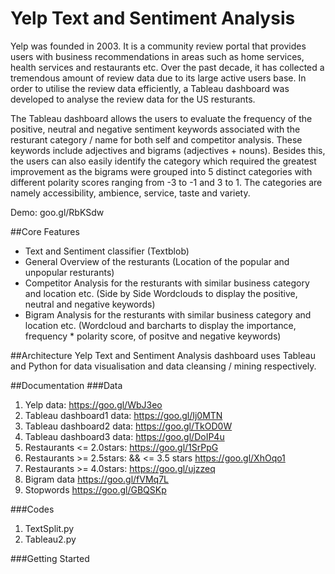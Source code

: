 # Yelp Text and Sentiment Analysis

Yelp was founded in 2003. It is a community review portal that provides users with business recommendations in areas such as home services, health services and restaurants etc. Over the past decade, it has collected a tremendous amount of review data due to its large active users base. In order to utilise the review data efficiently, a Tableau dashboard was developed to analyse the review data for the US resturants. 

The Tableau dashboard allows the users to evaluate the frequency of the positive, neutral and negative sentiment keywords associated with the resturant category / name for both self and competitor analysis. These keywords include adjectives and bigrams (adjectives + nouns). Besides this, the users can also easily identify the category which required the greatest improvement as the bigrams were grouped into 5 distinct categories with different polarity scores ranging from -3 to -1 and 3 to 1. The categories are namely accessibility, ambience, service, taste and variety. 

Demo: goo.gl/RbKSdw

##Core Features 
- Text and Sentiment classifier (Textblob)
- General Overview of the resturants (Location of the popular and unpopular resturants)
- Competitor Analysis for the resturants with similar business category and location etc. (Side by Side Wordclouds to display the positive, neutral and negative keywords)
- Bigram Analysis for the resturants with similar business category and location etc. (Wordcloud and barcharts to display the importance, frequency * polarity score, of positve and negative keywords) 

##Architecture
Yelp Text and Sentiment Analysis dashboard uses Tableau and Python for data visualisation and data cleansing / mining respectively.

##Documentation
###Data
1. Yelp data: https://goo.gl/WbJ3eo
2. Tableau dashboard1 data: https://goo.gl/Ij0MTN
3. Tableau dashboard2 data: https://goo.gl/TkOD0W
4. Tableau dashboard3 data: https://goo.gl/DoIP4u
5. Restaurants <= 2.0stars: https://goo.gl/1SrPpG
6. Restaurants >= 2.5stars: && <= 3.5 stars https://goo.gl/XhOqo1
7. Restaurants >= 4.0stars: https://goo.gl/ujzzeq
8. Bigram data https://goo.gl/fVMq7L
9. Stopwords https://goo.gl/GBQSKp

###Codes
1. TextSplit.py
2. Tableau2.py 

###Getting Started


